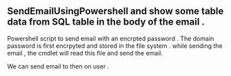  ## SendEmailUsingPowershell and show some table data from SQL table in the body of the email .
 
Powershell script to send email with an encrpted password . The domain password is first encrpyted and stored in the file system . while sending the email , the cmdlet will read this file and send the email.

We can send email to then on user .
